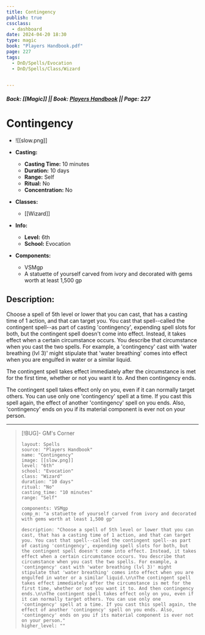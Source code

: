 ```yaml
---
title: Contingency
publish: true
cssclass:
  - dashboard
date: 2024-04-20 18:30
type: magic
book: "Players Handbook.pdf"
page: 227
tags:
  - DnD/Spells/Evocation
  - DnD/Spells/Class/Wizard


---
```


##### Back: [[Magic]] || Book: [Players Handbook](https://drive.google.com/drive/folders/1O5bhpYizcIT5xxAoLOuzCRht_PVS7VSG?usp=sharing) || Page: 227

# Contingency
- ![[slow.png]]
- **Casting:**
    - **Casting Time:** 10 minutes
    - **Duration:** 10 days
    - **Range:** Self
    - **Ritual:** No
    - **Concentration:** No
- **Classes:**
    - [[Wizard]]

- **Info:**
    - **Level:** 6th
    - **School:** Evocation
- **Components:**
    - VSMgp
    - A statuette of yourself carved from ivory and decorated with gems worth at least 1,500 gp

## Description:
Choose a spell of 5th level or lower that you can cast, that has a casting time of 1 action, and that can target you. You cast that spell--called the contingent spell--as part of casting 'contingency', expending spell slots for both, but the contingent spell doesn't come into effect. Instead, it takes effect when a certain circumstance occurs. You describe that circumstance when you cast the two spells. For example, a 'contingency' cast with 'water breathing (lvl 3)' might stipulate that 'water breathing' comes into effect when you are engulfed in water or a similar liquid.

The contingent spell takes effect immediately after the circumstance is met for the first time, whether or not you want it to. And then contingency ends.

The contingent spell takes effect only on you, even if it can normally target others. You can use only one 'contingency' spell at a time. If you cast this spell again, the effect of another 'contingency' spell on you ends. Also, 'contingency' ends on you if its material component is ever not on your person.



---

> [!BUG]- GM's Corner
>
> ```statblock
> layout: Spells
> source: "Players Handbook"
> name: "Contingency"
> image: [[slow.png]]
> level: "6th"
> school: "Evocation"
> class: "Wizard"
> duration: "10 days"
> ritual: "No"
> casting_time: "10 minutes"
> range: "Self"
>
> components: VSMgp
> comp_m: "a statuette of yourself carved from ivory and decorated with gems worth at least 1,500 gp"
>
> description: "Choose a spell of 5th level or lower that you can cast, that has a casting time of 1 action, and that can target you. You cast that spell--called the contingent spell--as part of casting 'contingency', expending spell slots for both, but the contingent spell doesn't come into effect. Instead, it takes effect when a certain circumstance occurs. You describe that circumstance when you cast the two spells. For example, a 'contingency' cast with 'water breathing (lvl 3)' might stipulate that 'water breathing' comes into effect when you are engulfed in water or a similar liquid.\n\nThe contingent spell takes effect immediately after the circumstance is met for the first time, whether or not you want it to. And then contingency ends.\n\nThe contingent spell takes effect only on you, even if it can normally target others. You can use only one 'contingency' spell at a time. If you cast this spell again, the effect of another 'contingency' spell on you ends. Also, 'contingency' ends on you if its material component is ever not on your person."
> higher_level: ""
> ```
